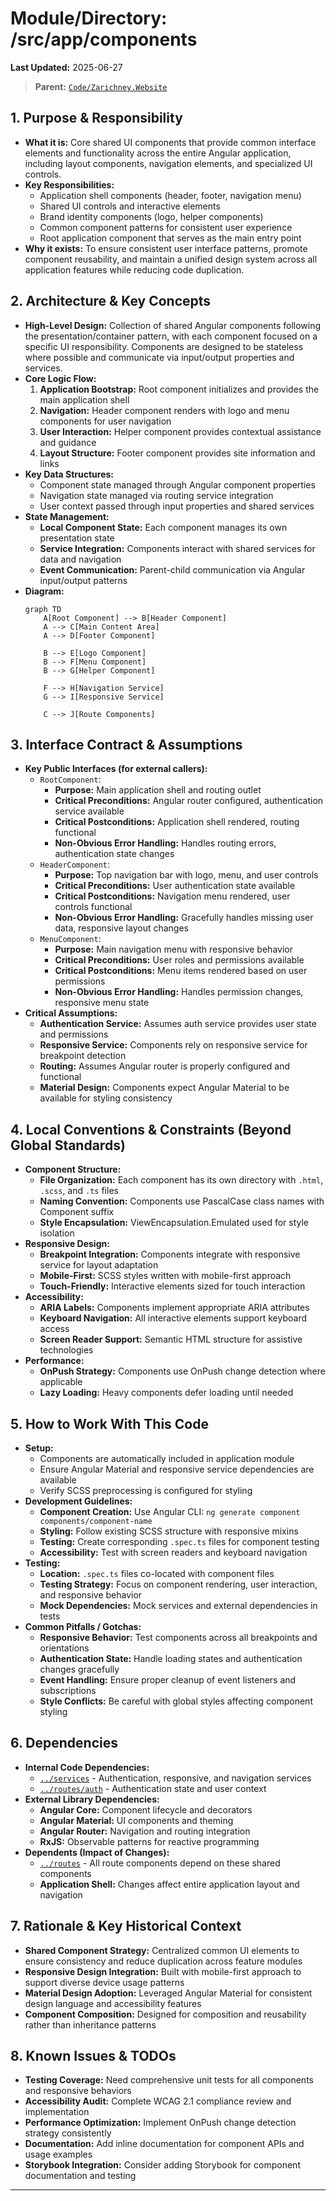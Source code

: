 # Module/Directory: /src/app/components

**Last Updated:** 2025-06-27

> **Parent:** [`Code/Zarichney.Website`](../../../README.md)

## 1. Purpose & Responsibility

* **What it is:** Core shared UI components that provide common interface elements and functionality across the entire Angular application, including layout components, navigation elements, and specialized UI controls.
* **Key Responsibilities:**
    * Application shell components (header, footer, navigation menu)
    * Shared UI controls and interactive elements
    * Brand identity components (logo, helper components)
    * Common component patterns for consistent user experience
    * Root application component that serves as the main entry point
* **Why it exists:** To ensure consistent user interface patterns, promote component reusability, and maintain a unified design system across all application features while reducing code duplication.

## 2. Architecture & Key Concepts

* **High-Level Design:** Collection of shared Angular components following the presentation/container pattern, with each component focused on a specific UI responsibility. Components are designed to be stateless where possible and communicate via input/output properties and services.
* **Core Logic Flow:**
    1. **Application Bootstrap:** Root component initializes and provides the main application shell
    2. **Navigation:** Header component renders with logo and menu components for user navigation
    3. **User Interaction:** Helper component provides contextual assistance and guidance
    4. **Layout Structure:** Footer component provides site information and links
* **Key Data Structures:**
    * Component state managed through Angular component properties
    * Navigation state managed via routing service integration
    * User context passed through input properties and shared services
* **State Management:** 
    * **Local Component State:** Each component manages its own presentation state
    * **Service Integration:** Components interact with shared services for data and navigation
    * **Event Communication:** Parent-child communication via Angular input/output patterns
* **Diagram:**
    ```mermaid
    graph TD
        A[Root Component] --> B[Header Component]
        A --> C[Main Content Area]
        A --> D[Footer Component]
        
        B --> E[Logo Component]
        B --> F[Menu Component]
        B --> G[Helper Component]
        
        F --> H[Navigation Service]
        G --> I[Responsive Service]
        
        C --> J[Route Components]
    ```

## 3. Interface Contract & Assumptions

* **Key Public Interfaces (for external callers):**
    * `RootComponent`:
        * **Purpose:** Main application shell and routing outlet
        * **Critical Preconditions:** Angular router configured, authentication service available
        * **Critical Postconditions:** Application shell rendered, routing functional
        * **Non-Obvious Error Handling:** Handles routing errors, authentication state changes
    * `HeaderComponent`:
        * **Purpose:** Top navigation bar with logo, menu, and user controls
        * **Critical Preconditions:** User authentication state available
        * **Critical Postconditions:** Navigation menu rendered, user controls functional
        * **Non-Obvious Error Handling:** Gracefully handles missing user data, responsive layout changes
    * `MenuComponent`:
        * **Purpose:** Main navigation menu with responsive behavior
        * **Critical Preconditions:** User roles and permissions available
        * **Critical Postconditions:** Menu items rendered based on user permissions
        * **Non-Obvious Error Handling:** Handles permission changes, responsive menu state
* **Critical Assumptions:**
    * **Authentication Service:** Assumes auth service provides user state and permissions
    * **Responsive Service:** Components rely on responsive service for breakpoint detection
    * **Routing:** Assumes Angular router is properly configured and functional
    * **Material Design:** Components expect Angular Material to be available for styling consistency

## 4. Local Conventions & Constraints (Beyond Global Standards)

* **Component Structure:**
    * **File Organization:** Each component has its own directory with `.html`, `.scss`, and `.ts` files
    * **Naming Convention:** Components use PascalCase class names with Component suffix
    * **Style Encapsulation:** ViewEncapsulation.Emulated used for style isolation
* **Responsive Design:**
    * **Breakpoint Integration:** Components integrate with responsive service for layout adaptation
    * **Mobile-First:** SCSS styles written with mobile-first approach
    * **Touch-Friendly:** Interactive elements sized for touch interaction
* **Accessibility:**
    * **ARIA Labels:** Components implement appropriate ARIA attributes
    * **Keyboard Navigation:** All interactive elements support keyboard access
    * **Screen Reader Support:** Semantic HTML structure for assistive technologies
* **Performance:**
    * **OnPush Strategy:** Components use OnPush change detection where applicable
    * **Lazy Loading:** Heavy components defer loading until needed

## 5. How to Work With This Code

* **Setup:**
    * Components are automatically included in application module
    * Ensure Angular Material and responsive service dependencies are available
    * Verify SCSS preprocessing is configured for styling
* **Development Guidelines:**
    * **Component Creation:** Use Angular CLI: `ng generate component components/component-name`
    * **Styling:** Follow existing SCSS structure with responsive mixins
    * **Testing:** Create corresponding `.spec.ts` files for component testing
    * **Accessibility:** Test with screen readers and keyboard navigation
* **Testing:**
    * **Location:** `.spec.ts` files co-located with component files
    * **Testing Strategy:** Focus on component rendering, user interaction, and responsive behavior
    * **Mock Dependencies:** Mock services and external dependencies in tests
* **Common Pitfalls / Gotchas:**
    * **Responsive Behavior:** Test components across all breakpoints and orientations
    * **Authentication State:** Handle loading states and authentication changes gracefully
    * **Event Handling:** Ensure proper cleanup of event listeners and subscriptions
    * **Style Conflicts:** Be careful with global styles affecting component styling

## 6. Dependencies

* **Internal Code Dependencies:**
    * [`../services`](../services/README.md) - Authentication, responsive, and navigation services
    * [`../routes/auth`](../routes/README.md) - Authentication state and user context
* **External Library Dependencies:**
    * **Angular Core:** Component lifecycle and decorators
    * **Angular Material:** UI components and theming
    * **Angular Router:** Navigation and routing integration
    * **RxJS:** Observable patterns for reactive programming
* **Dependents (Impact of Changes):**
    * [`../routes`](../routes/README.md) - All route components depend on these shared components
    * **Application Shell:** Changes affect entire application layout and navigation

## 7. Rationale & Key Historical Context

* **Shared Component Strategy:** Centralized common UI elements to ensure consistency and reduce duplication across feature modules
* **Responsive Design Integration:** Built with mobile-first approach to support diverse device usage patterns
* **Material Design Adoption:** Leveraged Angular Material for consistent design language and accessibility features
* **Component Composition:** Designed for composition and reusability rather than inheritance patterns

## 8. Known Issues & TODOs

* **Testing Coverage:** Need comprehensive unit tests for all components and responsive behaviors
* **Accessibility Audit:** Complete WCAG 2.1 compliance review and implementation
* **Performance Optimization:** Implement OnPush change detection strategy consistently
* **Documentation:** Add inline documentation for component APIs and usage examples
* **Storybook Integration:** Consider adding Storybook for component documentation and testing

---